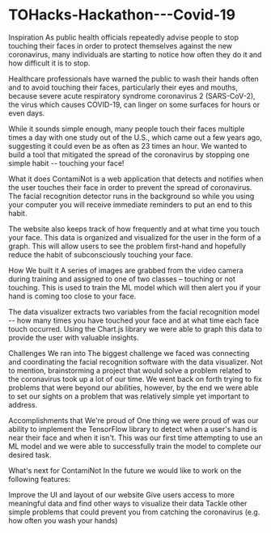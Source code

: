 # TOHacks-Hackathon---Covid-19

Inspiration
As public health officials repeatedly advise people to stop touching their faces in order to protect themselves against the new coronavirus, many individuals are starting to notice how often they do it and how difficult it is to stop.

Healthcare professionals have warned the public to wash their hands often and to avoid touching their faces, particularly their eyes and mouths, because severe acute respiratory syndrome coronavirus 2 (SARS-CoV-2), the virus which causes COVID-19, can linger on some surfaces for hours or even days.

While it sounds simple enough, many people touch their faces multiple times a day with one study out of the U.S., which came out a few years ago, suggesting it could even be as often as 23 times an hour. We wanted to build a tool that mitigated the spread of the coronavirus by stopping one simple habit -- touching your face!

What it does
ContamiNot is a web application that detects and notifies when the user touches their face in order to prevent the spread of coronavirus. The facial recognition detector runs in the background so while you using your computer you will receive immediate reminders to put an end to this habit.

The website also keeps track of how frequently and at what time you touch your face. This data is organized and visualized for the user in the form of a graph. This will allow users to see the problem first-hand and hopefully reduce the habit of subconsciously touching your face.

How We built it
A series of images are grabbed from the video camera during training and assigned to one of two classes – touching or not touching. This is used to train the ML model which will then alert you if your hand is coming too close to your face.

The data visualizer extracts two variables from the facial recognition model -- how many times you have touched your face and at what time each face touch occurred. Using the Chart.js library we were able to graph this data to provide the user with valuable insights.

Challenges We ran into
The biggest challenge we faced was connecting and coordinating the facial recognition software with the data visualizer. Not to mention, brainstorming a project that would solve a problem related to the coronavirus took up a lot of our time. We went back on forth trying to fix problems that were beyond our abilities, however, by the end we were able to set our sights on a problem that was relatively simple yet important to address.

Accomplishments that We're proud of
One thing we were proud of was our ability to implement the TensorFlow library to detect when a user's hand is near their face and when it isn't. This was our first time attempting to use an ML model and we were able to successfully train the model to complete our desired task.

What's next for ContamiNot
In the future we would like to work on the following features:

Improve the UI and layout of our website
Give users access to more meaningful data and find other ways to visualize their data
Tackle other simple problems that could prevent you from catching the coronavirus (e.g. how often you wash your hands)
